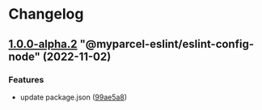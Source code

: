 # Changelog

<!-- MONODEPLOY:BELOW -->

## [1.0.0-alpha.2](https://github/myparcelnl/eslint/compare/@myparcel-eslint/eslint-config-node@1.0.0-alpha.0...@myparcel-eslint/eslint-config-node@1.0.0-alpha.2) "@myparcel-eslint/eslint-config-node" (2022-11-02)


### Features

* update package.json ([99ae5a8](https://github/myparcelnl/eslint/commit/99ae5a866389101f92e0b7ea077306d9dabb44e4))


